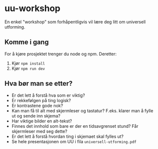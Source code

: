 # uu-workshop

En enkel "workshop" som forhåpentligvis vil lære deg litt om universell utforming.

## Komme i gang

For å kjøre prosjektet trenger du node og npm. Deretter:

1. Kjør `npm install`
2. Kjør `npm run dev`

## Hva bør man se etter?

- Er det lett å forstå hva som er viktig?
- Er rekkefølgen på ting logisk?
- Er kontrastene gode nok?
- Kan man få til alt med skjermleser og tastatur? F.eks. klarer man å fylle ut og sende inn skjema?
- Har viktige bilder en alt-tekst?
- Finnes det innhold som bare er der en tidsavgrenset stund? Får skjermleser med seg dette?
- Er det lett å forstå hvordan ting i skjemaet skal fylles ut?
- Se hele presentasjonen om UU i fila `universell-utforming.pdf`
